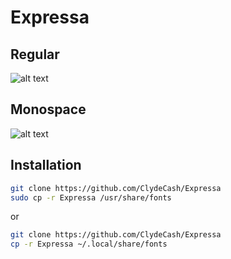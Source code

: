 # Expressa

## Regular

![alt text](https://i.ibb.co/Qn3Q6gR/expressa.png?raw=true)

## Monospace
![alt text](https://i.ibb.co/NnmppKj/expressaterminal.png?raw=true)

## Installation

````bash
git clone https://github.com/ClydeCash/Expressa
sudo cp -r Expressa /usr/share/fonts
````

or

````bash
git clone https://github.com/ClydeCash/Expressa
cp -r Expressa ~/.local/share/fonts
````
